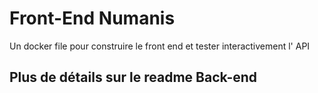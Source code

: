 # Front-End Numanis

Un docker file pour construire le front end et tester interactivement l' API

## Plus de détails sur le readme Back-end
